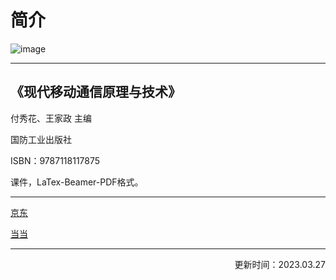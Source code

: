# 简介
![image](https://user-images.githubusercontent.com/129029333/227843377-1312c35b-859d-4749-89c9-63ddc174e376.png)

---

## 《现代移动通信原理与技术》

付秀花、王家政 主编

国防工业出版社

ISBN：9787118117875

课件，LaTex-Beamer-PDF格式。

---

[京东](https://item.jd.com/12848292.html)

[当当](http://product.dangdang.com/28537440.html)

---
<p align="right">更新时间：2023.03.27 </p>
